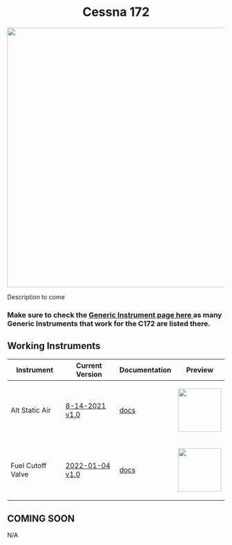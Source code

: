 <!-- PROJECT LOGO -->
<p align="center">
  <h1 align="center">Cessna 172</h1>
</p>
<p align="center"><img src="https://user-images.githubusercontent.com/75218511/133437329-3312c807-dbbf-4a73-b99e-e09678afdc82.png" width="600"/></p>
<p>Description to come</p>
<h3>Make sure to check the <a href="https://github.com/Simstrumentation/Air-Manager/tree/main/Instruments/Generic/">Generic Instrument page here </a> as many Generic Instruments that work for the C172 are listed there.</h3>

<!-- TABLE OF CONTENTS 
<details open="open">
  <summary><h2 style="display: inline-block">Table of Contents</h2></summary>
  <ol>
    <li>
      <a href="#about-the-project">About The Project</a>
      <ul>
        <li><a href="#built-with">Built With</a></li>
      </ul>
    </li>
    <li>
      <a href="#getting-started">Getting Started</a>
      <ul>
        <li><a href="#prerequisites">Prerequisites</a></li>
        <li><a href="#installation">Installation</a></li>
      </ul>
    </li>
    <li><a href="#usage">Usage</a></li>
    <li><a href="#roadmap">Roadmap</a></li>
    <li><a href="#contributing">Contributing</a></li>

  </ol>
</details>

-->

<!-- ABOUT THE PROJECT -->
## Working Instruments

Instrument | Current Version | Documentation | Preview
-------------|-----------------|--------------|--------------
Alt Static Air | [8-14-2021 v1.0](https://github.com/Simstrumentation/Air-Manager/blob/main/Instruments/Cessna_C172/Cessna_172-Alternate%20Static%20Air/Cessna_172-Alternate%20Static%20Air.siff) | [docs](v) | <p align="center"><img src="https://github.com/Simstrumentation/Air-Manager/blob/main/Instruments/Cessna_C172/Cessna_172-Alternate%20Static%20Air/2a5c2a45-2324-4939-0120-72cfec15461e/preview.png?raw=true" width="100"> </p>
Fuel Cutoff Valve | [2022-01-04 v1.0](https://github.com/Simstrumentation/Air-Manager/blob/main/Instruments/Cessna_C172/Cessna_172-Fuel_Cutoff_Valve/Cessna%20172%20-%20Fuel%20Cutoff.siff) | [docs](https://github.com/Simstrumentation/Air-Manager/tree/main/Instruments/Cessna_C172/Cessna_172-Fuel_Cutoff_Valve) | <p align="center"><img src="https://github.com/Simstrumentation/Air-Manager/blob/main/Instruments/Cessna_C172/Cessna_172-Fuel_Cutoff_Valve/1172cff7-d05a-4d2c-9eaf-980aa37091dd/preview.png?raw=true" width="100"> </p>

## COMING SOON
N/A









